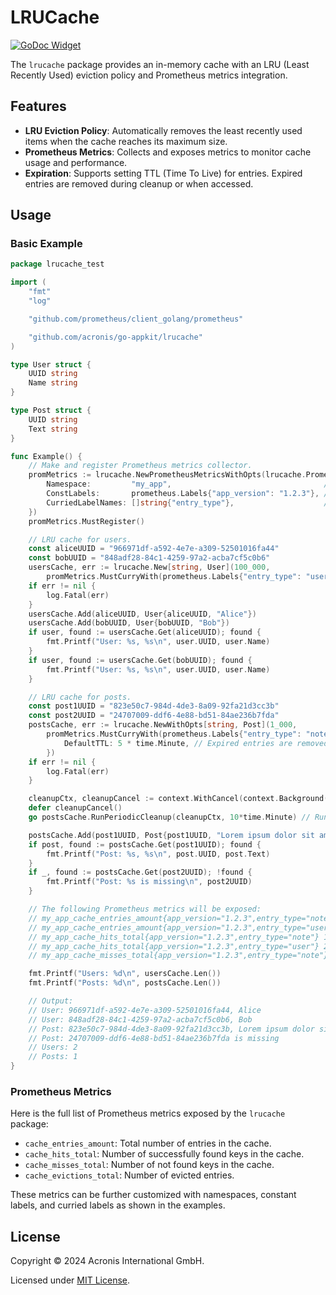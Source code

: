 # LRUCache

[![GoDoc Widget]][GoDoc]

The `lrucache` package provides an in-memory cache with an LRU (Least Recently Used) eviction policy and Prometheus metrics integration.

## Features

- **LRU Eviction Policy**: Automatically removes the least recently used items when the cache reaches its maximum size.
- **Prometheus Metrics**: Collects and exposes metrics to monitor cache usage and performance.
- **Expiration**: Supports setting TTL (Time To Live) for entries. Expired entries are removed during cleanup or when accessed.

## Usage

### Basic Example

```go
package lrucache_test

import (
	"fmt"
	"log"

	"github.com/prometheus/client_golang/prometheus"

	"github.com/acronis/go-appkit/lrucache"
)

type User struct {
	UUID string
	Name string
}

type Post struct {
	UUID string
	Text string
}

func Example() {
	// Make and register Prometheus metrics collector.
	promMetrics := lrucache.NewPrometheusMetricsWithOpts(lrucache.PrometheusMetricsOpts{
		Namespace:         "my_app",                                  // Will be prepended to all metric names.
		ConstLabels:       prometheus.Labels{"app_version": "1.2.3"}, // Will be applied to all metrics.
		CurriedLabelNames: []string{"entry_type"},                    // For distinguishing between cached entities.
	})
	promMetrics.MustRegister()

	// LRU cache for users.
	const aliceUUID = "966971df-a592-4e7e-a309-52501016fa44"
	const bobUUID = "848adf28-84c1-4259-97a2-acba7cf5c0b6"
	usersCache, err := lrucache.New[string, User](100_000,
		promMetrics.MustCurryWith(prometheus.Labels{"entry_type": "user"}))
	if err != nil {
		log.Fatal(err)
	}
	usersCache.Add(aliceUUID, User{aliceUUID, "Alice"})
	usersCache.Add(bobUUID, User{bobUUID, "Bob"})
	if user, found := usersCache.Get(aliceUUID); found {
		fmt.Printf("User: %s, %s\n", user.UUID, user.Name)
	}
	if user, found := usersCache.Get(bobUUID); found {
		fmt.Printf("User: %s, %s\n", user.UUID, user.Name)
	}

	// LRU cache for posts.
	const post1UUID = "823e50c7-984d-4de3-8a09-92fa21d3cc3b"
	const post2UUID = "24707009-ddf6-4e88-bd51-84ae236b7fda"
	postsCache, err := lrucache.NewWithOpts[string, Post](1_000,
		promMetrics.MustCurryWith(prometheus.Labels{"entry_type": "note"}), lrucache.Options{
			DefaultTTL: 5 * time.Minute, // Expired entries are removed during cleanup (see RunPeriodicCleanup method) or when accessed.
		})
	if err != nil {
		log.Fatal(err)
	}

	cleanupCtx, cleanupCancel := context.WithCancel(context.Background())
	defer cleanupCancel()
	go postsCache.RunPeriodicCleanup(cleanupCtx, 10*time.Minute) // Run cleanup every 10 minutes.

	postsCache.Add(post1UUID, Post{post1UUID, "Lorem ipsum dolor sit amet..."})
	if post, found := postsCache.Get(post1UUID); found {
		fmt.Printf("Post: %s, %s\n", post.UUID, post.Text)
	}
	if _, found := postsCache.Get(post2UUID); !found {
		fmt.Printf("Post: %s is missing\n", post2UUID)
	}

	// The following Prometheus metrics will be exposed:
	// my_app_cache_entries_amount{app_version="1.2.3",entry_type="note"} 1
	// my_app_cache_entries_amount{app_version="1.2.3",entry_type="user"} 2
	// my_app_cache_hits_total{app_version="1.2.3",entry_type="note"} 1
	// my_app_cache_hits_total{app_version="1.2.3",entry_type="user"} 2
	// my_app_cache_misses_total{app_version="1.2.3",entry_type="note"} 1

	fmt.Printf("Users: %d\n", usersCache.Len())
	fmt.Printf("Posts: %d\n", postsCache.Len())

	// Output:
	// User: 966971df-a592-4e7e-a309-52501016fa44, Alice
	// User: 848adf28-84c1-4259-97a2-acba7cf5c0b6, Bob
	// Post: 823e50c7-984d-4de3-8a09-92fa21d3cc3b, Lorem ipsum dolor sit amet...
	// Post: 24707009-ddf6-4e88-bd51-84ae236b7fda is missing
	// Users: 2
	// Posts: 1
}
```

### Prometheus Metrics

Here is the full list of Prometheus metrics exposed by the `lrucache` package:

- `cache_entries_amount`: Total number of entries in the cache.
- `cache_hits_total`: Number of successfully found keys in the cache.
- `cache_misses_total`: Number of not found keys in the cache.
- `cache_evictions_total`: Number of evicted entries.

These metrics can be further customized with namespaces, constant labels, and curried labels as shown in the examples.

## License

Copyright © 2024 Acronis International GmbH.

Licensed under [MIT License](./../LICENSE).

[GoDoc]: https://pkg.go.dev/github.com/acronis/go-appkit/lrucache
[GoDoc Widget]: https://godoc.org/github.com/acronis/go-appkit?status.svg